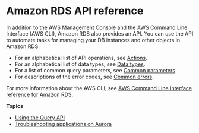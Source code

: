 # Amazon RDS API reference<a name="ProgrammingGuide"></a>

In addition to the AWS Management Console and the AWS Command Line Interface \(AWS CLI\), Amazon RDS also provides an API\. You can use the API to automate tasks for managing your DB instances and other objects in Amazon RDS\. 
+ For an alphabetical list of API operations, see [Actions](https://docs.aws.amazon.com/AmazonRDS/latest/APIReference/API_Operations.html)\.
+ For an alphabetical list of data types, see [Data types](https://docs.aws.amazon.com/AmazonRDS/latest/APIReference/API_Types.html)\.
+ For a list of common query parameters, see [Common parameters](https://docs.aws.amazon.com/AmazonRDS/latest/APIReference/CommonParameters.html)\.
+ For descriptions of the error codes, see [Common errors](https://docs.aws.amazon.com/AmazonRDS/latest/APIReference/CommonErrors.html)\.

For more information about the AWS CLI, see [AWS Command Line Interface reference for Amazon RDS](https://docs.aws.amazon.com/cli/latest/reference/rds/index.html)\. 

**Topics**
+ [Using the Query API](Using_the_Query_API.md)
+ [Troubleshooting applications on Aurora](APITroubleshooting.md)